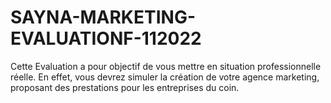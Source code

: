 # SAYNA-MARKETING-EVALUATIONF-112022
Cette Evaluation a pour objectif de vous mettre en situation professionnelle réelle. En effet, vous devrez simuler la création de votre agence marketing, proposant des prestations pour les entreprises du coin. 
